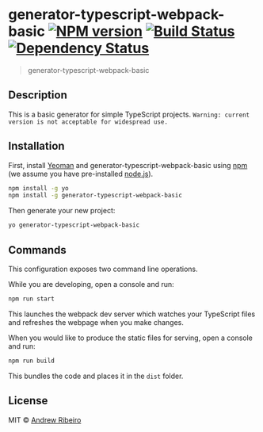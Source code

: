 # generator-typescript-webpack-basic [![NPM version][npm-image]][npm-url] [![Build Status][travis-image]][travis-url] [![Dependency Status][daviddm-image]][daviddm-url]
> generator-typescript-webpack-basic
## Description
This is a basic generator for simple TypeScript projects. ```Warning: current version is not acceptable for widespread use.```

## Installation

First, install [Yeoman](http://yeoman.io) and generator-typescript-webpack-basic using [npm](https://www.npmjs.com/) (we assume you have pre-installed [node.js](https://nodejs.org/)).

```bash
npm install -g yo
npm install -g generator-typescript-webpack-basic
```

Then generate your new project:

```bash
yo generator-typescript-webpack-basic
```

## Commands

This configuration exposes two command line operations.

While you are developing, open a console and run: 
```bash
npm run start
```
This launches the webpack dev server which watches your TypeScript files 
and refreshes the webpage when you make changes.

When you would like to produce the static files for serving, open a console and run: 
```bash
npm run build
```
This bundles the code and places it in the ```dist``` folder. 

## License

MIT © [Andrew Ribeiro](https://andrewnetwork.github.io/)

[npm-image]: https://badge.fury.io/js/generator-typescript-webpack-basic.svg
[npm-url]: https://npmjs.org/package/generator-typescript-webpack-basic
[travis-image]: https://travis-ci.com/Andrewnetwork/generator-typescript-webpack-basic.svg?branch=master
[travis-url]: https://travis-ci.com/Andrewnetwork/generator-typescript-webpack-basic
[daviddm-image]: https://david-dm.org/Andrewnetwork/generator-typescript-webpack-basic.svg?theme=shields.io
[daviddm-url]: https://david-dm.org/Andrewnetwork/generator-typescript-webpack-basic
